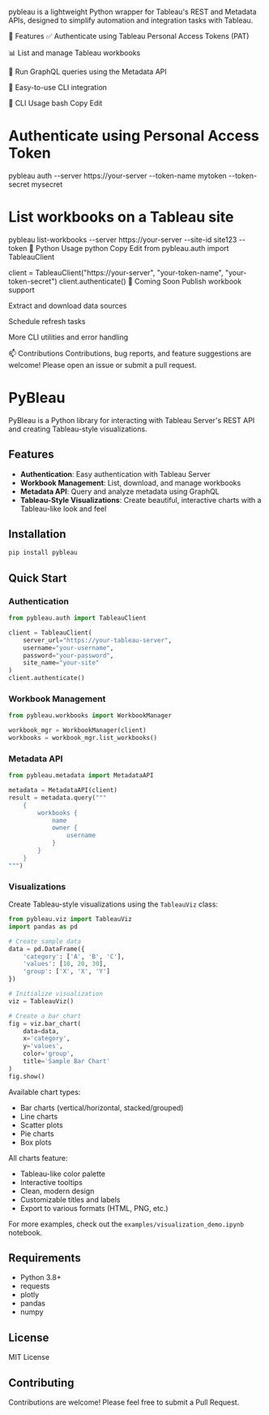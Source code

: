 pybleau is a lightweight Python wrapper for Tableau's REST and Metadata APIs, designed to simplify automation and integration tasks with Tableau.

🚀 Features
✅ Authenticate using Tableau Personal Access Tokens (PAT)

📊 List and manage Tableau workbooks

🧠 Run GraphQL queries using the Metadata API

🔁 Easy-to-use CLI integration

🔧 CLI Usage
bash
Copy
Edit
# Authenticate using Personal Access Token
pybleau auth --server https://your-server --token-name mytoken --token-secret mysecret

# List workbooks on a Tableau site
pybleau list-workbooks --server https://your-server --site-id site123 --token <token>
🐍 Python Usage
python
Copy
Edit
from pybleau.auth import TableauClient

client = TableauClient("https://your-server", "your-token-name", "your-token-secret")
client.authenticate()
📌 Coming Soon
Publish workbook support

Extract and download data sources

Schedule refresh tasks

More CLI utilities and error handling

📫 Contributions
Contributions, bug reports, and feature suggestions are welcome! Please open an issue or submit a pull request.

# PyBleau

PyBleau is a Python library for interacting with Tableau Server's REST API and creating Tableau-style visualizations.

## Features

- **Authentication**: Easy authentication with Tableau Server
- **Workbook Management**: List, download, and manage workbooks
- **Metadata API**: Query and analyze metadata using GraphQL
- **Tableau-Style Visualizations**: Create beautiful, interactive charts with a Tableau-like look and feel

## Installation

```bash
pip install pybleau
```

## Quick Start

### Authentication

```python
from pybleau.auth import TableauClient

client = TableauClient(
    server_url="https://your-tableau-server",
    username="your-username",
    password="your-password",
    site_name="your-site"
)
client.authenticate()
```

### Workbook Management

```python
from pybleau.workbooks import WorkbookManager

workbook_mgr = WorkbookManager(client)
workbooks = workbook_mgr.list_workbooks()
```

### Metadata API

```python
from pybleau.metadata import MetadataAPI

metadata = MetadataAPI(client)
result = metadata.query("""
    {
        workbooks {
            name
            owner {
                username
            }
        }
    }
""")
```

### Visualizations

Create Tableau-style visualizations using the `TableauViz` class:

```python
from pybleau.viz import TableauViz
import pandas as pd

# Create sample data
data = pd.DataFrame({
    'category': ['A', 'B', 'C'],
    'values': [10, 20, 30],
    'group': ['X', 'X', 'Y']
})

# Initialize visualization
viz = TableauViz()

# Create a bar chart
fig = viz.bar_chart(
    data=data,
    x='category',
    y='values',
    color='group',
    title='Sample Bar Chart'
)
fig.show()
```

Available chart types:
- Bar charts (vertical/horizontal, stacked/grouped)
- Line charts
- Scatter plots
- Pie charts
- Box plots

All charts feature:
- Tableau-like color palette
- Interactive tooltips
- Clean, modern design
- Customizable titles and labels
- Export to various formats (HTML, PNG, etc.)

For more examples, check out the `examples/visualization_demo.ipynb` notebook.

## Requirements

- Python 3.8+
- requests
- plotly
- pandas
- numpy

## License

MIT License

## Contributing

Contributions are welcome! Please feel free to submit a Pull Request.
